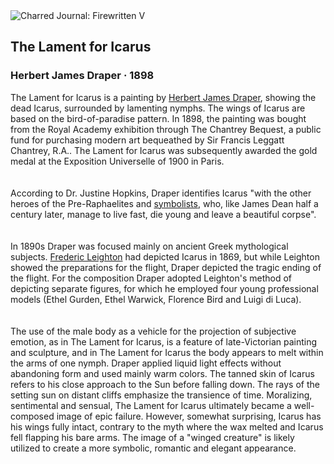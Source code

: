 <div class="artwork-of-the-day">
  <div class="container">
    <div class="img-wrapper">
      <img
        src="https://uploads5.wikiart.org/00203/images/herbert-james-draper/1-the-lament-for-icarus-herbert-james-draper.jpg!Large.jpg"
        alt="Charred Journal: Firewritten V" />
    </div>
    <div class="artwork-detail">
      <div class="artwork-origin"> 
        <h2 class="artwork-name">The Lament for Icarus</h2>
        <h3 class="artist">
          Herbert James Draper
                    ·  1898
        </h3>
      </div>
      <p class="description">
        <span class="artwork-description-text ng-binding" ng-bind-html="viewModel.ArtworkOfTheDay.Description | unsafe">The Lament for Icarus is a painting by <a target="_blank" href="/en/herbert-james-draper">Herbert James Draper</a>, showing the dead Icarus, surrounded by lamenting nymphs. The wings of Icarus are based on the bird-of-paradise pattern. In 1898, the painting was bought from the Royal Academy exhibition through The Chantrey Bequest, a public fund for purchasing modern art bequeathed by Sir Francis Leggatt Chantrey, R.A.. The Lament for Icarus was subsequently awarded the gold medal at the Exposition Universelle of 1900 in Paris.<br>
<br>
<br>According to Dr. Justine Hopkins, Draper identifies Icarus "with the other heroes of the Pre-Raphaelites and <a target="_blank" href="/en/artists-by-art-movement/symbolism">symbolists</a>, who, like James Dean half a century later, manage to live fast, die young and leave a beautiful corpse".<br>
<br>
<br>In 1890s Draper was focused mainly on ancient Greek mythological subjects. <a target="_blank" href="/en/frederic-leighton">Frederic Leighton</a> had depicted Icarus in 1869, but while Leighton showed the preparations for the flight, Draper depicted the tragic ending of the flight. For the composition Draper adopted Leighton's method of depicting separate figures, for which he employed four young professional models (Ethel Gurden, Ethel Warwick, Florence Bird and Luigi di Luca).<br>
<br>
<br>The use of the male body as a vehicle for the projection of subjective emotion, as in The Lament for Icarus, is a feature of late-Victorian painting and sculpture, and in The Lament for Icarus the body appears to melt within the arms of one nymph. Draper applied liquid light effects without abandoning form and used mainly warm colors. The tanned skin of Icarus refers to his close approach to the Sun before falling down. The rays of the setting sun on distant cliffs emphasize the transience of time. Moralizing, sentimental and sensual, The Lament for Icarus ultimately became a well-composed image of epic failure. However, somewhat surprising, Icarus has his wings fully intact, contrary to the myth where the wax melted and Icarus fell flapping his bare arms. The image of a "winged creature" is likely utilized to create a more symbolic, romantic and elegant appearance.<br></span>
                        <div class="text-shadow-container" ng-show="showShadow" style=""></div>
      </p>
    </div>
  </div>

</div>
